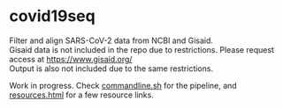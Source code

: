 # covid19seq  
Filter and align SARS-CoV-2 data from NCBI and Gisaid.  
Gisaid data is not included in the repo due to restrictions. Please request access at https://www.gisaid.org/  
Output is also not included due to the same restrictions.  


Work in progress. Check [commandline.sh](https://raw.githubusercontent.com/bioruffo/covid19seq/master/commandline.sh) for the pipeline, and [resources.html](https://htmlpreview.github.io/?https://raw.githubusercontent.com/bioruffo/covid19seq/master/resources.html) for a few resource links.
